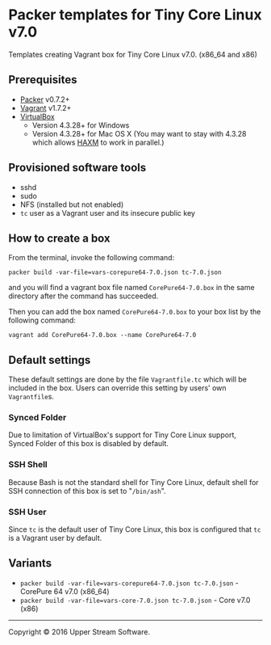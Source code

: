 # Packer templates for Tiny Core Linux v7.0

Templates creating Vagrant box for Tiny Core Linux v7.0. (x86_64 and x86)

## Prerequisites

* [Packer] v0.7.2+
* [Vagrant] v1.7.2+
* [VirtualBox]
	* Version 4.3.28+ for Windows
	* Version 4.3.28+ for Mac OS X (You may want to stay with 4.3.28 which allows [HAXM] to work in parallel.)

[Packer]: https://www.packer.io/ "Packer by HashiCorp"
[Vagrant]: https://www.vagrantup.com/ "Vagrant"
[VirtualBox]: https://www.virtualbox.org/ "Oracle VM VirtualBox"
[HAXM]: https://software.intel.com/en-us/android/articles/intel-hardware-accelerated-execution-manager
        "Intel&reg; Hardware Accelerated Execution Manager"

## Provisioned software tools

* sshd
* sudo
* NFS (installed but not enabled)
* `tc` user as a Vagrant user and its insecure public key

## How to create a box

From the terminal, invoke the following command:

	packer build -var-file=vars-corepure64-7.0.json tc-7.0.json

and you will find a vagrant box file named `CorePure64-7.0.box`
in the same directory after the command has succeeded.

Then you can add the box named `CorePure64-7.0.box` to your box list
by the following command:

	vagrant add CorePure64-7.0.box --name CorePure64-7.0

## Default settings

These default settings are done by the file `Vagrantfile.tc` which will be included in the box.
Users can override this setting by users' own `Vagrantfile`s.

### Synced Folder

Due to limitation of VirtualBox's support for Tiny Core Linux support, Synced Folder of this box is disabled by default.

### SSH Shell

Because Bash is not the standard shell for Tiny Core Linux, default shell for SSH connection of this box
is set to "`/bin/ash`".

### SSH User

Since `tc` is the default user of Tiny Core Linux, this box is configured that `tc` is a Vagrant user by default.

## Variants

* `packer build -var-file=vars-corepure64-7.0.json tc-7.0.json` - CorePure 64 v7.0 (x86_64)
* `packer build -var-file=vars-core-7.0.json tc-7.0.json` - Core v7.0 (x86)

- - -

Copyright &copy; 2016 Upper Stream Software.
